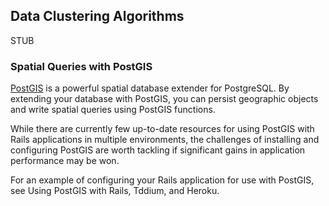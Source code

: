 ## Data Clustering Algorithms

STUB

### Spatial Queries with PostGIS

[PostGIS](http://postgis.net/) is a powerful spatial database extender for
PostgreSQL. By extending your database with PostGIS, you can persist geographic
objects and write spatial queries using PostGIS functions.

While there are currently few up-to-date resources for using PostGIS with Rails
applications in multiple environments, the challenges of installing and
configuring PostGIS are worth tackling if significant gains in application
performance may be won.

For an example of configuring your Rails application for use with PostGIS, see
Using PostGIS with Rails, Tddium, and Heroku.
